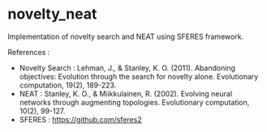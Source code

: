 # novelty_neat

Implementation of novelty search and NEAT using SFERES framework. 

References :
  - Novelty Search : Lehman, J., & Stanley, K. O. (2011). Abandoning objectives: Evolution through the search for novelty alone. Evolutionary computation, 19(2), 189-223.
  - NEAT : Stanley, K. O., & Miikkulainen, R. (2002). Evolving neural networks through augmenting topologies. Evolutionary computation, 10(2), 99-127.
  - SFERES : https://github.com/sferes2
